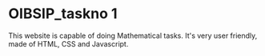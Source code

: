 # OIBSIP_taskno 1
This website is capable of doing Mathematical tasks. It's very user friendly, made of HTML, CSS and Javascript.
